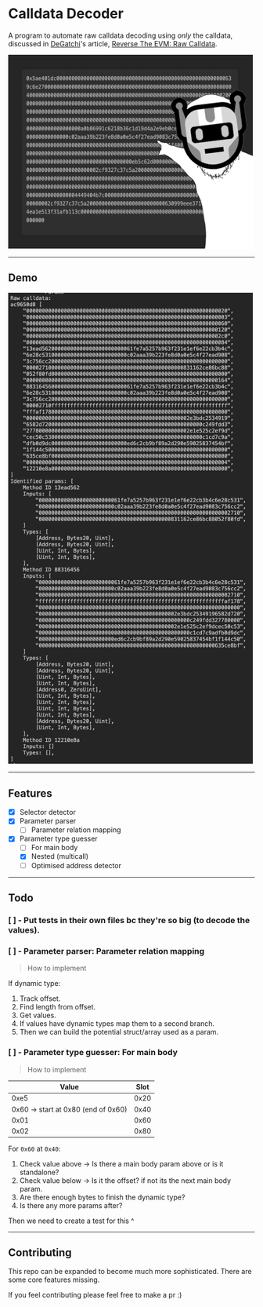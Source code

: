 # Calldata Decoder

A program to automate raw calldata decoding using *only* the calldata, discussed in [DeGatchi](https://twitter.com/DeGatchi)'s article, [Reverse The EVM: Raw Calldata](https://degatchi.com/articles/reading-raw-evm-calldata).

<img src="images/auto_raw_calldata.png" alt="Calldata Decoder Thumbnail" width="500"/>

---

## Demo

<img src="images/decoder_output.png" alt="Decoder Output" width="500"/>

---

## Features

- [x] Selector detector
- [x] Parameter parser
  - [ ] Parameter relation mapping
- [x] Parameter type guesser
  - [ ] For main body
  - [x] Nested (multicall)
  - [ ] Optimised address detector

---

## Todo

### [ ] - Put tests in their own files bc they're so big (to decode the values).

### [ ] - Parameter parser: Parameter relation mapping

> How to implement

If dynamic type:

1. Track offset.
2. Find length from offset.
3. Get values.
4. If values have dynamic types map them to a second branch.
5. Then we can build the potential struct/array used as a param.

### [ ] - Parameter type guesser: For main body

> How to implement

| Value                               | Slot |
| ----------------------------------- | ---- |
| 0xe5                                | 0x20 |
| 0x60 -> start at 0x80 (end of 0x60) | 0x40 |
| 0x01                                | 0x60 |
| 0x02                                | 0x80 |

For `0x60` at `0x40`:

1. Check value above -> Is there a main body param above or is it standalone?
2. Check value below -> Is it the offset? if not its the next main body param.
3. Are there enough bytes to finish the dynamic type?
4. Is there any more params after?

Then we need to create a test for this ^

---

## Contributing

This repo can be expanded to become much more sophisticated. There are some core features missing.

If you feel contributing please feel free to make a pr :)
